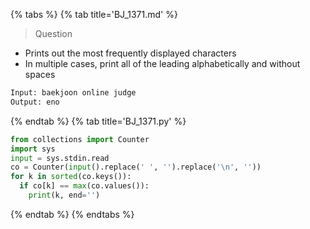 {% tabs %}
{% tab title='BJ_1371.md' %}

> Question

* Prints out the most frequently displayed characters
* In multiple cases, print all of the leading alphabetically and without spaces

```txt
Input: baekjoon online judge
Output: eno
```

{% endtab %}
{% tab title='BJ_1371.py' %}

```py
from collections import Counter
import sys
input = sys.stdin.read
co = Counter(input().replace(' ', '').replace('\n', ''))
for k in sorted(co.keys()):
  if co[k] == max(co.values()):
    print(k, end='')
```

{% endtab %}
{% endtabs %}
